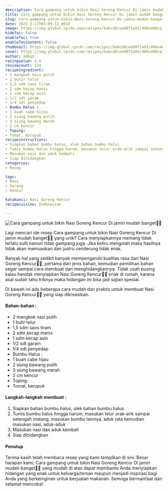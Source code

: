 ```yaml
---
description: Cara gampang untuk bikin Nasi Goreng Kencur Di jamin mudah banget"
title: Cara gampang untuk bikin Nasi Goreng Kencur Di jamin mudah banget
slug: Cara-gampang-untuk-bikin-Nasi-Goreng-Kencur-Di-jamin-mudah-banget
date: 2022-3-13T03:09:12.063Z
image: https://img-global.cpcdn.com/recipes/ba6cd8cee08f1a93/400x400cq70/photo.jpg
hideToc: false
enableToc: true
enableTocContent: false
thumbnail: https://img-global.cpcdn.com/recipes/ba6cd8cee08f1a93/400x400cq70/photo.jpg
cover: https://img-global.cpcdn.com/recipes/ba6cd8cee08f1a93/400x400cq70/photo.jpg
author: admin
ratingvalue: 4.8
reviewcount: 124
recipeingredient:
- 2 mangkok nasi putih
- 1 butir telur
- 1,5 sdm saos tiram
- 2 sdm kecap manis
- 1 sdm kecap asin
- 1/2 sdt garam
- 1/4 sdt penyedap
- Bumbu Halus :
- 1 buah cabe hijau
- 2 siung bawang putih
- 3 siung bawang merah
- 2 cm kencur
- Toping:
- Tomat, kerupuk
recipeinstructions:
- Siapkan bahan bumbu halus, ulek bahan bumbu halus
- Tumis bumbu halus hingga harum, masukan telur orak-arik sampai setengah matang, masukan bumbu lainnya, aduk rata kemudian masukan nasi, aduk-aduk
- Masukan nasi dan aduk kembali
- Siap dihidangkan
categories:
- Resep

tags:
- Nasi
- Goreng
- Kencur

katakunci: Nasi Goreng Kencur
recipecuisine: Indonesian

---
```


![Cara gampang untuk bikin Nasi Goreng Kencur Di jamin mudah banget👩‍🍳](https://img-global.cpcdn.com/recipes/ba6cd8cee08f1a93/400x400cq70/photo.jpg)

Lagi mencari ide resep Cara gampang untuk bikin Nasi Goreng Kencur Di jamin mudah banget👩‍🍳 yang unik? Cara menyiapkannya memang tidak terlalu sulit namun tidak gampang juga. Jika keliru mengolah maka hasilnya tidak akan memuaskan dan justru cenderung tidak enak.

Banyak hal yang sedikit banyak mempengaruhi kualitas rasa dari Nasi Goreng Kencur👩‍🍳, pertama dari jenis bahan, kemudian pemilihan bahan segar sampai cara membuat dan menghidangkannya. Tidak usah pusing kalau hendak menyiapkan Nasi Goreng Kencur👩‍🍳 enak di rumah, karena asal sudah tahu triknya maka hidangan ini bisa jadi sajian spesial.

Di bawah ini ada beberapa cara mudah dan praktis untuk membuat Nasi Goreng Kencur👩‍🍳 yang siap dikreasikan.

<!--inarticleads1-->

#### Bahan-bahan :

- 2 mangkok nasi putih
- 1 butir telur
- 1,5 sdm saos tiram
- 2 sdm kecap manis
- 1 sdm kecap asin
- 1/2 sdt garam
- 1/4 sdt penyedap
- Bumbu Halus :
- 1 buah cabe hijau
- 2 siung bawang putih
- 3 siung bawang merah
- 2 cm kencur
- Toping:
- Tomat, kerupuk

<!--inarticleads2-->

#### Langkah-langkah membuat :

1. Siapkan bahan bumbu halus, ulek bahan bumbu halus
1. Tumis bumbu halus hingga harum, masukan telur orak-arik sampai setengah matang, masukan bumbu lainnya, aduk rata kemudian masukan nasi, aduk-aduk
1. Masukan nasi dan aduk kembali
1. Siap dihidangkan

#### Penutup

Terima kasih telah membaca resep yang kami tampilkan di sini. Besar harapan kami, Cara gampang untuk bikin Nasi Goreng Kencur Di jamin mudah banget👩‍🍳 yang mudah di atas dapat membantu Anda menyiapkan hidangan yang enak untuk keluarga/teman maupun menjadi inspirasi bagi Anda yang berkeinginan untuk berjualan makanan. Semoga bermanfaat dan selamat mencoba!